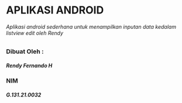 # APLIKASI ANDROID
###### Aplikasi android sederhana untuk menampilkan inputan data kedalam listview edit oleh Rendy

### Dibuat Oleh :
##### Rendy Fernando H
### NIM
##### G.131.21.0032